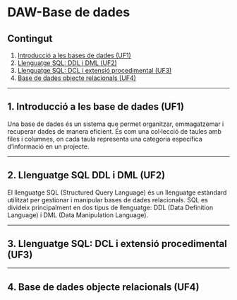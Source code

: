 # DAW-Base de dades

## Contingut
  1. [Introducció a les bases de dades (UF1)](https://github.com/mahisumit/DAW-BaseDeDades/tree/main/1.%20Introducci%C3%B3%20a%20les%20bases%20de%20dades%20(UF1))
  2. [Llenguatge SQL: DDL i DML (UF2)](https://github.com/mahisumit/DAW-BaseDeDades/tree/main/2.%20Llenguatge%20SQL%20%3A%20DDL%20i%20DML%20(UF2))
  3. [Llenguatge SQL: DCL i extensió procedimental (UF3)](https://github.com/mahisumit/DAW-BaseDeDades/tree/main/3.%20Llenguatge%20SQL%20%3A%20DCL%20i%20extensi%C3%B3%20procedimental%20(UF3)) 
  4. [Base de dades objecte relacionals (UF4)](https://github.com/mahisumit/DAW-BaseDeDades/tree/main/4.%20Base%20de%20dades%20objecte%20relacionals%20(UF4))

***

## 1. Introducció a les base de dades (UF1)
Una base de dades és un sistema que permet organitzar, emmagatzemar i recuperar dades de manera eficient. És com una col·lecció de taules amb files i columnes, on cada taula representa una categoria específica d’informació en un projecte. <br>

***

## 2. Llenguatge SQL DDL i DML (UF2)
El llenguatge SQL (Structured Query Language) és un llenguatge estàndard utilitzat per gestionar i manipular bases de dades relacionals. SQL es divideix principalment en dos tipus de llenguatge: DDL (Data Definition Language) i DML (Data Manipulation Language).
***

## 3. Llenguatge SQL: DCL i extensió procedimental (UF3)

***

## 4. Base de dades objecte relacionals (UF4)
